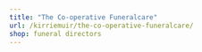 ```yaml
---
title: "The Co-operative Funeralcare"
url: /kirriemuir/the-co-operative-funeralcare/
shop: funeral directors
---
```

